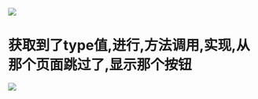 ![](https://ae01.alicdn.com/kf/H84c7fca8e2b24a039e51f72863248bd4z.jpg)

# 获取到了type值,进行,方法调用,实现,从那个页面跳过了,显示那个按钮

![](https://ae01.alicdn.com/kf/H33f3de03d89c4b34b16ad1cddb1a92c0f.jpg)